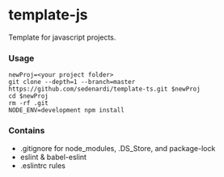 # template-js
Template for javascript projects.

### Usage

    newProj=<your project folder>
    git clone --depth=1 --branch=master https://github.com/sedenardi/template-ts.git $newProj
    cd $newProj
    rm -rf .git
    NODE_ENV=development npm install

### Contains

- .gitignore for node_modules, .DS_Store, and package-lock
- eslint & babel-eslint
- .eslintrc rules
